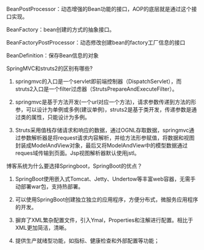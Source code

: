 BeanPostProcessor：动态增强的Bean功能的接口，AOP的底层就是通过这个接口实现。

BeanFactory：bean创建的方式的抽象接口。

BeanFactoryPostProcessor：动态修改创建bean的factory工厂信息的接口

BeanDefinition：保存Bean信息的对象



SpringMVC和struts2的区别有哪些?

1. springmvc的入口是一个servlet即前端控制器（DispatchServlet），而struts2入口是一个filter过虑器（StrutsPrepareAndExecuteFilter）。

2. springmvc是基于方法开发(一个url对应一个方法)，请求参数传递到方法的形参，可以设计为单例或多例(建议单例)，struts2是基于类开发，传递参数是通过类的属性，只能设计为多例。

3. Struts采用值栈存储请求和响应的数据，通过OGNL存取数据，springmvc通过参数解析器是将request请求内容解析，并给方法形参赋值，将数据和视图封装成ModelAndView对象，最后又将ModelAndView中的模型数据通过reques域传输到页面。Jsp视图解析器默认使用jstl。
   

博客系统为什么要选择Springboot，SpringBoot的优点？

1. SpringBoot使用嵌入式Tomcat、Jetty、Undertow等丰富web容器，无需手动部署war包，支持热部署。

2. 可以使用SpringBoot创建独立独立的应用程序，方便分布式，微服务应用程序的开发。

3. 摒弃了XML繁杂配置文件，引入Ymal，Properties和注解进行配置。相比于XML更加简洁，清晰。

4. 提供生产就绪型功能，如指标、健康检查和外部配置等功能；